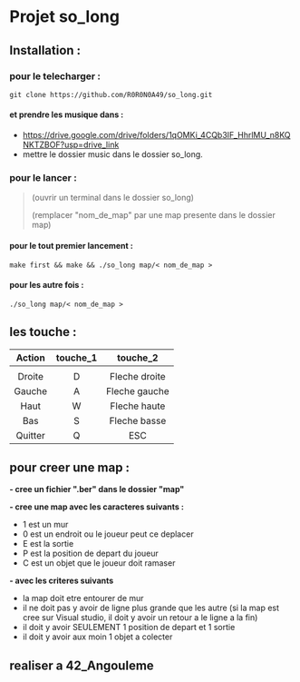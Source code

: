 # Projet so_long



## Installation :
   ### pour le telecharger :

	git clone https://github.com/R0R0N0A49/so_long.git
   #### et prendre les musique dans :
 
   - https://drive.google.com/drive/folders/1qOMKi_4CQb3IF_HhrlMU_n8KQNKTZBOF?usp=drive_link
   - mettre le dossier music dans le dossier so_long.

   ### pour le lancer :

   > (ouvrir un terminal dans le dossier so_long)
> 
   > (remplacer "nom_de_map" par une map presente dans le dossier map)


   #### pour le tout premier lancement :

 
	make first && make && ./so_long map/< nom_de_map >


   #### pour les autre fois :


	./so_long map/< nom_de_map >

## les touche :

| Action  | touche_1 | touche_2       |
| :-----: |:--------:| :-------------:|
|         |          |                |
| Droite  |   D      |  Fleche droite |
| Gauche  |   A      |  Fleche gauche |
| Haut    |   W      |  Fleche haute  |
| Bas     |   S      |  Fleche basse  |
| Quitter |   Q      |  ESC           |

## pour creer une map :


**- cree un fichier ".ber" dans le dossier "map"**

**- cree une map avec les caracteres suivants :**
 
   - 1 est un mur
   - 0 est un endroit ou le joueur peut ce deplacer
   - E est la sortie
   - P est la position de depart du joueur
   - C est un objet que le joueur doit ramaser

**- avec les criteres suivants**
 
   - la map doit etre entourer de mur
   - il ne doit pas y avoir de ligne plus grande que les autre (si la map est cree sur Visual studio, il doit y avoir un retour a le ligne a la fin)
   - il doit y avoir SEULEMENT 1 position de depart et 1 sortie
   - il doit y avoir aux moin 1 objet a colecter




## realiser a 42_Angouleme
